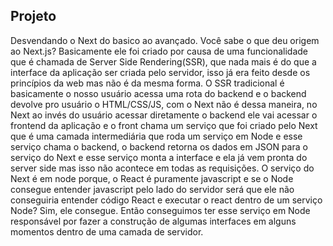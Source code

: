 ## Projeto

Desvendando o Next do basico ao avançado.
<LINKEDIN>
 Você sabe o que deu origem ao Next.js?
<LINKEDIN>
 Basicamente ele foi criado por causa de uma funcionalidade que é chamada de Server Side Rendering(SSR), que nada mais é do que a interface da aplicação ser criada pelo servidor, isso já era feito desde os princípios da web mas não é da mesma forma.
 O SSR tradicional é basicamente o nosso usuário acessa uma rota do backend e o backend devolve pro usuário o HTML/CSS/JS, com o Next não é dessa maneira, no Next ao invés do usuário acessar diretamente o backend ele vai acessar o frontend da aplicação e o front chama um serviço que foi criado pelo Next que é uma camada intermediária que roda um serviço em Node e esse serviço chama o backend, o backend retorna os dados em JSON para o serviço do Next e esse serviço monta a interface e ela já vem pronta do server side mas isso não acontece em todas as requisições.
 <LINKEDIN>
 O serviço do Next é em node porque, o React é puramente javascript e se o Node consegue entender javascript pelo lado do servidor será que ele não conseguiria entender código React e executar o react dentro de um serviço Node? Sim, ele consegue.
 Então conseguimos ter esse serviço em Node responsável por fazer a construção de algumas interfaces em alguns momentos dentro de uma camada de servidor.
 <LINKEDIN>